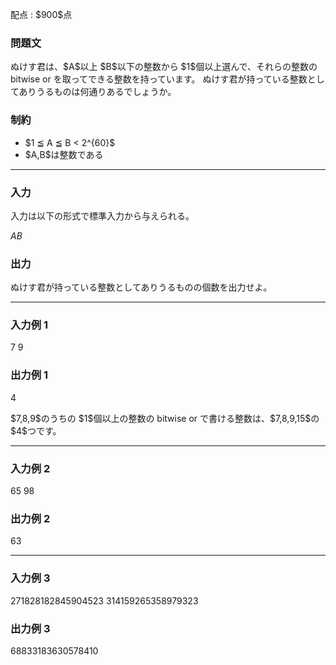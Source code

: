 
<div>

<span>

<span>

<p>
配点 : $900$点
</p>

<div>

<section>

### **問題文**

<p>
ぬけす君は、$A$以上 $B$以下の整数から $1$個以上選んで、それらの整数の bitwise or を取ってできる整数を持っています。
ぬけす君が持っている整数としてありうるものは何通りあるでしょうか。
</p>

</section>

</div>

<div>

<section>

### **制約**

<ul>

<li>
$1 ≦ A ≦ B < 2^{60}$
</li>

<li>
$A,B$は整数である
</li>

</ul>

</section>

</div>

---

<div>

<div>

<section>

### **入力**

<p>
入力は以下の形式で標準入力から与えられる。
</p>

<div>

$A$$B$
</div>

</section>

</div>

<div>

<section>

### **出力**

<p>
ぬけす君が持っている整数としてありうるものの個数を出力せよ。
</p>

</section>

</div>

</div>

---

<div>

<section>

### **入力例 1**

<div>

7
9

</div>

</section>

</div>

<div>

<section>

### **出力例 1**

<div>

4

</div>

<p>
$7,8,9$のうちの $1$個以上の整数の bitwise or で書ける整数は、$7,8,9,15$の $4$つです。
</p>

</section>

</div>

---

<div>

<section>

### **入力例 2**

<div>

65
98

</div>

</section>

</div>

<div>

<section>

### **出力例 2**

<div>

63

</div>

</section>

</div>

---

<div>

<section>

### **入力例 3**

<div>

271828182845904523
314159265358979323

</div>

</section>

</div>

<div>

<section>

### **出力例 3**

<div>

68833183630578410

</div>

</section>

</div>

</span>

</span>

</div>
